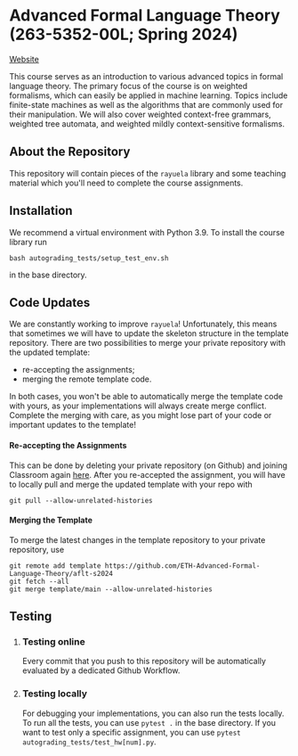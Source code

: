 # Advanced Formal Language Theory (263-5352-00L; Spring 2024)

[Website](https://rycolab.io/classes/aflt-s24/)

This course serves as an introduction to various advanced topics in formal language theory. The primary focus of the course is on weighted formalisms, which can easily be applied in machine learning. Topics include finite-state machines as well as the algorithms that are commonly used for their manipulation. We will also cover weighted context-free grammars, weighted tree automata, and weighted mildly context-sensitive formalisms.

## About the Repository
This repository will contain pieces of the `rayuela` library and some teaching material which you'll need to complete the course assignments.

## Installation

We recommend a virtual environment with Python 3.9.
To install the course library run 
```
bash autograding_tests/setup_test_env.sh
```
in the base directory.

## Code Updates
We are constantly working to improve `rayuela`! Unfortunately, this means that sometimes we will have to update the skeleton structure in the template repository.
There are two possibilities to merge your private repository with the updated template:
- re-accepting the assignments;
- merging the remote template code.

In both cases, you won't be able to automatically merge the template code with yours, as your implementations will always create merge conflict.
Complete the merging with care, as you might lose part of your code or important updates to the template!

#### Re-accepting the Assignments
This can be done by deleting your private repository (on Github) and joining Classroom again [here](https://classroom.github.com/a/_YxlmtX1).
After you re-accepted the assignment, you will have to locally pull and merge the updated template with your repo with
```
git pull --allow-unrelated-histories
```

#### Merging the Template
To merge the latest changes in the template repository to your private repository, use
```
git remote add template https://github.com/ETH-Advanced-Formal-Language-Theory/aflt-s2024
git fetch --all
git merge template/main --allow-unrelated-histories
```


## Testing


1. ### Testing online  
   Every commit that you push to this repository will be automatically evaluated by a dedicated Github Workflow.

2. ### Testing locally  
    For debugging your implementations, you can also run the tests locally. 
    To run all the tests, you can use `pytest .` in the base directory. 
    If you want to test only a specific assignment, you can use `pytest autograding_tests/test_hw[num].py`.

